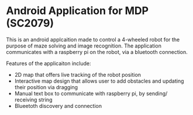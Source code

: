 # Android Application for MDP (SC2079)
This is an android applcaition made to control a 4-wheeled robot for the purpose of maze solving and image recognition. The application communicates with a raspberry pi on the robot, via a bluetooth connection.

Features of the applicaiton include:
- 2D map that offers live tracking of the robot position
- Interactive map design that allows user to add obstacles and updating their position via dragging
- Manual text box to communicate with raspberry pi, by sending/ receiving string
- Blueetoth discovery and connection
